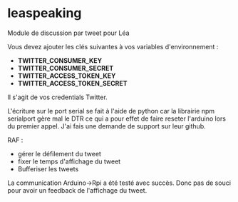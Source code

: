 # leaspeaking
Module de discussion par tweet pour Léa

Vous devez ajouter les clés suivantes à vos variables d'environnement :
  * **TWITTER_CONSUMER_KEY**
  * **TWITTER_CONSUMER_SECRET**
  * **TWITTER_ACCESS_TOKEN_KEY**
  * **TWITTER_ACCESS_TOKEN_SECRET**

Il s'agit de vos credentials Twitter.

L'écriture sur le port serial se fait à l'aide de python car la librairie npm serialport gère mal le DTR ce qui a pour effet de faire reseter l'arduino lors du premier appel. J'ai fais une demande de support sur leur github.

RAF :
  * gérer le défilement du tweet
  * fixer le temps d'affichage du tweet
  * Bufferiser les tweets

La communication Arduino->Rpi a été testé avec succès. Donc pas de souci pour avoir un feedback de l'affichage du tweet.
